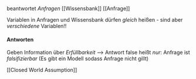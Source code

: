 beantwortet _Anfragen_
[[Wissensbank]]
[[Anfrage]]

Variablen in Anfragen und Wissensbank dürfen _gleich_ heißen - sind aber _verschiedene_ Variablen!!

#### Antworten
Geben Information über _Erfüllbarkeit_
--> Antwort false heißt _nur_: Anfrage ist _falsifizierbar_ (Es gibt ein Modell sodass Anfrage nicht gillt)

[[Closed World Assumption]]

